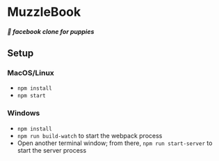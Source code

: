 # MuzzleBook
##### 🐶 facebook clone for puppies 

## Setup

### MacOS/Linux

* `npm install`
* `npm start`

### Windows

* `npm install`
* `npm run build-watch` to start the webpack process
* Open another terminal window; from there, `npm run start-server` to start the server process
